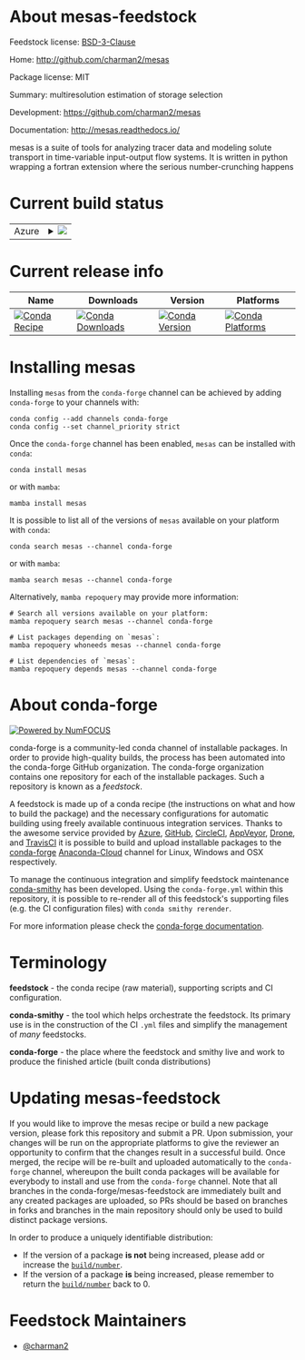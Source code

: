 About mesas-feedstock
=====================

Feedstock license: [BSD-3-Clause](https://github.com/conda-forge/mesas-feedstock/blob/main/LICENSE.txt)

Home: http://github.com/charman2/mesas

Package license: MIT

Summary: multiresolution estimation of storage selection

Development: https://github.com/charman2/mesas

Documentation: http://mesas.readthedocs.io/

mesas is a suite of tools for analyzing tracer data and modeling solute
transport in time-variable input-output flow systems. It is written in python wrapping
a fortran extension where the serious number-crunching happens


Current build status
====================


<table>
    
  <tr>
    <td>Azure</td>
    <td>
      <details>
        <summary>
          <a href="https://dev.azure.com/conda-forge/feedstock-builds/_build/latest?definitionId=7949&branchName=main">
            <img src="https://dev.azure.com/conda-forge/feedstock-builds/_apis/build/status/mesas-feedstock?branchName=main">
          </a>
        </summary>
        <table>
          <thead><tr><th>Variant</th><th>Status</th></tr></thead>
          <tbody><tr>
              <td>linux_64_python3.10.____cpython</td>
              <td>
                <a href="https://dev.azure.com/conda-forge/feedstock-builds/_build/latest?definitionId=7949&branchName=main">
                  <img src="https://dev.azure.com/conda-forge/feedstock-builds/_apis/build/status/mesas-feedstock?branchName=main&jobName=linux&configuration=linux%20linux_64_python3.10.____cpython" alt="variant">
                </a>
              </td>
            </tr><tr>
              <td>linux_64_python3.8.____cpython</td>
              <td>
                <a href="https://dev.azure.com/conda-forge/feedstock-builds/_build/latest?definitionId=7949&branchName=main">
                  <img src="https://dev.azure.com/conda-forge/feedstock-builds/_apis/build/status/mesas-feedstock?branchName=main&jobName=linux&configuration=linux%20linux_64_python3.8.____cpython" alt="variant">
                </a>
              </td>
            </tr><tr>
              <td>linux_64_python3.9.____cpython</td>
              <td>
                <a href="https://dev.azure.com/conda-forge/feedstock-builds/_build/latest?definitionId=7949&branchName=main">
                  <img src="https://dev.azure.com/conda-forge/feedstock-builds/_apis/build/status/mesas-feedstock?branchName=main&jobName=linux&configuration=linux%20linux_64_python3.9.____cpython" alt="variant">
                </a>
              </td>
            </tr><tr>
              <td>osx_64_python3.10.____cpython</td>
              <td>
                <a href="https://dev.azure.com/conda-forge/feedstock-builds/_build/latest?definitionId=7949&branchName=main">
                  <img src="https://dev.azure.com/conda-forge/feedstock-builds/_apis/build/status/mesas-feedstock?branchName=main&jobName=osx&configuration=osx%20osx_64_python3.10.____cpython" alt="variant">
                </a>
              </td>
            </tr><tr>
              <td>osx_64_python3.8.____cpython</td>
              <td>
                <a href="https://dev.azure.com/conda-forge/feedstock-builds/_build/latest?definitionId=7949&branchName=main">
                  <img src="https://dev.azure.com/conda-forge/feedstock-builds/_apis/build/status/mesas-feedstock?branchName=main&jobName=osx&configuration=osx%20osx_64_python3.8.____cpython" alt="variant">
                </a>
              </td>
            </tr><tr>
              <td>osx_64_python3.9.____cpython</td>
              <td>
                <a href="https://dev.azure.com/conda-forge/feedstock-builds/_build/latest?definitionId=7949&branchName=main">
                  <img src="https://dev.azure.com/conda-forge/feedstock-builds/_apis/build/status/mesas-feedstock?branchName=main&jobName=osx&configuration=osx%20osx_64_python3.9.____cpython" alt="variant">
                </a>
              </td>
            </tr><tr>
              <td>win_64_python3.10.____cpython</td>
              <td>
                <a href="https://dev.azure.com/conda-forge/feedstock-builds/_build/latest?definitionId=7949&branchName=main">
                  <img src="https://dev.azure.com/conda-forge/feedstock-builds/_apis/build/status/mesas-feedstock?branchName=main&jobName=win&configuration=win%20win_64_python3.10.____cpython" alt="variant">
                </a>
              </td>
            </tr><tr>
              <td>win_64_python3.8.____cpython</td>
              <td>
                <a href="https://dev.azure.com/conda-forge/feedstock-builds/_build/latest?definitionId=7949&branchName=main">
                  <img src="https://dev.azure.com/conda-forge/feedstock-builds/_apis/build/status/mesas-feedstock?branchName=main&jobName=win&configuration=win%20win_64_python3.8.____cpython" alt="variant">
                </a>
              </td>
            </tr><tr>
              <td>win_64_python3.9.____cpython</td>
              <td>
                <a href="https://dev.azure.com/conda-forge/feedstock-builds/_build/latest?definitionId=7949&branchName=main">
                  <img src="https://dev.azure.com/conda-forge/feedstock-builds/_apis/build/status/mesas-feedstock?branchName=main&jobName=win&configuration=win%20win_64_python3.9.____cpython" alt="variant">
                </a>
              </td>
            </tr>
          </tbody>
        </table>
      </details>
    </td>
  </tr>
</table>

Current release info
====================

| Name | Downloads | Version | Platforms |
| --- | --- | --- | --- |
| [![Conda Recipe](https://img.shields.io/badge/recipe-mesas-green.svg)](https://anaconda.org/conda-forge/mesas) | [![Conda Downloads](https://img.shields.io/conda/dn/conda-forge/mesas.svg)](https://anaconda.org/conda-forge/mesas) | [![Conda Version](https://img.shields.io/conda/vn/conda-forge/mesas.svg)](https://anaconda.org/conda-forge/mesas) | [![Conda Platforms](https://img.shields.io/conda/pn/conda-forge/mesas.svg)](https://anaconda.org/conda-forge/mesas) |

Installing mesas
================

Installing `mesas` from the `conda-forge` channel can be achieved by adding `conda-forge` to your channels with:

```
conda config --add channels conda-forge
conda config --set channel_priority strict
```

Once the `conda-forge` channel has been enabled, `mesas` can be installed with `conda`:

```
conda install mesas
```

or with `mamba`:

```
mamba install mesas
```

It is possible to list all of the versions of `mesas` available on your platform with `conda`:

```
conda search mesas --channel conda-forge
```

or with `mamba`:

```
mamba search mesas --channel conda-forge
```

Alternatively, `mamba repoquery` may provide more information:

```
# Search all versions available on your platform:
mamba repoquery search mesas --channel conda-forge

# List packages depending on `mesas`:
mamba repoquery whoneeds mesas --channel conda-forge

# List dependencies of `mesas`:
mamba repoquery depends mesas --channel conda-forge
```


About conda-forge
=================

[![Powered by
NumFOCUS](https://img.shields.io/badge/powered%20by-NumFOCUS-orange.svg?style=flat&colorA=E1523D&colorB=007D8A)](https://numfocus.org)

conda-forge is a community-led conda channel of installable packages.
In order to provide high-quality builds, the process has been automated into the
conda-forge GitHub organization. The conda-forge organization contains one repository
for each of the installable packages. Such a repository is known as a *feedstock*.

A feedstock is made up of a conda recipe (the instructions on what and how to build
the package) and the necessary configurations for automatic building using freely
available continuous integration services. Thanks to the awesome service provided by
[Azure](https://azure.microsoft.com/en-us/services/devops/), [GitHub](https://github.com/),
[CircleCI](https://circleci.com/), [AppVeyor](https://www.appveyor.com/),
[Drone](https://cloud.drone.io/welcome), and [TravisCI](https://travis-ci.com/)
it is possible to build and upload installable packages to the
[conda-forge](https://anaconda.org/conda-forge) [Anaconda-Cloud](https://anaconda.org/)
channel for Linux, Windows and OSX respectively.

To manage the continuous integration and simplify feedstock maintenance
[conda-smithy](https://github.com/conda-forge/conda-smithy) has been developed.
Using the ``conda-forge.yml`` within this repository, it is possible to re-render all of
this feedstock's supporting files (e.g. the CI configuration files) with ``conda smithy rerender``.

For more information please check the [conda-forge documentation](https://conda-forge.org/docs/).

Terminology
===========

**feedstock** - the conda recipe (raw material), supporting scripts and CI configuration.

**conda-smithy** - the tool which helps orchestrate the feedstock.
                   Its primary use is in the construction of the CI ``.yml`` files
                   and simplify the management of *many* feedstocks.

**conda-forge** - the place where the feedstock and smithy live and work to
                  produce the finished article (built conda distributions)


Updating mesas-feedstock
========================

If you would like to improve the mesas recipe or build a new
package version, please fork this repository and submit a PR. Upon submission,
your changes will be run on the appropriate platforms to give the reviewer an
opportunity to confirm that the changes result in a successful build. Once
merged, the recipe will be re-built and uploaded automatically to the
`conda-forge` channel, whereupon the built conda packages will be available for
everybody to install and use from the `conda-forge` channel.
Note that all branches in the conda-forge/mesas-feedstock are
immediately built and any created packages are uploaded, so PRs should be based
on branches in forks and branches in the main repository should only be used to
build distinct package versions.

In order to produce a uniquely identifiable distribution:
 * If the version of a package **is not** being increased, please add or increase
   the [``build/number``](https://docs.conda.io/projects/conda-build/en/latest/resources/define-metadata.html#build-number-and-string).
 * If the version of a package **is** being increased, please remember to return
   the [``build/number``](https://docs.conda.io/projects/conda-build/en/latest/resources/define-metadata.html#build-number-and-string)
   back to 0.

Feedstock Maintainers
=====================

* [@charman2](https://github.com/charman2/)

